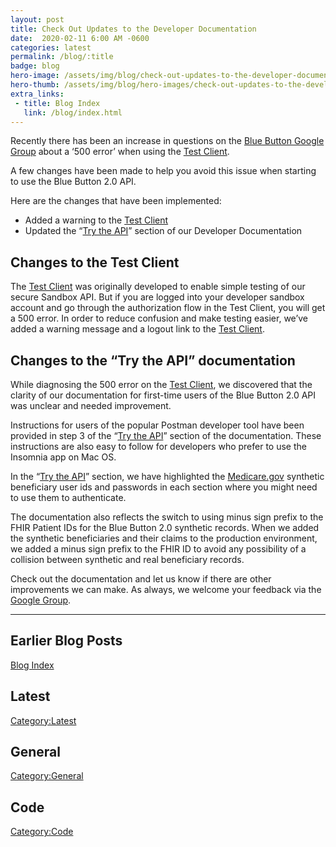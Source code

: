 ```yaml
---
layout: post
title: ­Check Out Updates to the Developer Documentation
date:  2020-02-11 6:00 AM -0600
categories: latest
permalink: /blog/:title
badge: blog
hero-image: /assets/img/blog/check-out-updates-to-the-developer-documentation.jpg
hero-thumb: /assets/img/blog/hero-images/check-out-updates-to-the-developer-documentation.jpg
extra_links:
 - title: Blog Index
   link: /blog/index.html
---
```


Recently there has been an increase in questions on the [Blue Button Google Group](https://groups.google.com/forum/#!forum/Developer-group-for-cms-blue-button-api) about a ‘500 error’ when using the [Test Client](https://sandbox.bluebutton.cms.gov/testclient/).

A few changes have been made to help you avoid this issue when starting to use the Blue Button 2.0 API.

Here are the changes that have been implemented:
  - Added a warning to the [Test Client](https://sandbox.bluebutton.cms.gov/testclient/)
  - Updated the “[Try the API](https://bluebutton.cms.gov/developers/#try-the-api)” section of our Developer Documentation

## Changes to the Test Client

The [Test Client](https://sandbox.bluebutton.cms.gov/testclient/) was originally developed to enable simple testing of our secure Sandbox API. But if you are logged into your developer sandbox account and go through the authorization flow in the Test Client, you will get a 500 error. In order to reduce confusion and make testing easier, we’ve added a warning message and a logout link to the [Test Client](https://sandbox.bluebutton.cms.gov/testclient/).

## Changes to the “Try the API” documentation

While diagnosing the 500 error on the [Test Client](https://sandbox.bluebutton.cms.gov/testclient/), we discovered that the clarity of our documentation for first-time users of the Blue Button 2.0 API was unclear and needed improvement.

Instructions for users of the popular Postman developer tool have been provided in step 3 of the “[Try the API](https://bluebutton.cms.gov/developers/#try-the-api)” section of the documentation. These instructions are also easy to follow for developers who prefer to use the Insomnia app on Mac OS.

In the “[Try the API](https://bluebutton.cms.gov/developers/#try-the-api)” section, we have highlighted the [Medicare.gov](http://medicare.gov/) synthetic beneficiary user ids and passwords in each section where you might need to use them to authenticate.

The documentation also reflects the switch to using minus sign prefix to the FHIR Patient IDs for the Blue Button 2.0 synthetic records. When we added the synthetic beneficiaries and their claims to the production environment, we added a minus sign prefix to the FHIR ID to avoid any possibility of a collision between synthetic and real beneficiary records.

Check out the documentation and let us know if there are other improvements we can make. As always, we welcome your feedback via the [Google Group](https://groups.google.com/forum/#!forum/Developer-group-for-cms-blue-button-api).

---
## Earlier Blog Posts

[Blog Index](/blog/)

## Latest
[Category:Latest](/blog/category/latest.html)

## General
[Category:General](/blog/category/general.html)

## Code
[Category:Code](/blog/category/code.html)
